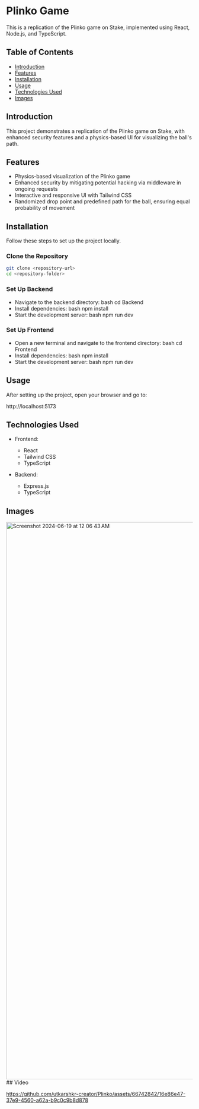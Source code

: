 # Plinko Game

This is a replication of the Plinko game on Stake, implemented using React, Node.js, and TypeScript.

## Table of Contents
- [Introduction](#introduction)
- [Features](#features)
- [Installation](#installation)
- [Usage](#usage)
- [Technologies Used](#technologies-used)
- [Images](#images)

## Introduction
This project demonstrates a replication of the Plinko game on Stake, with enhanced security features and a physics-based UI for visualizing the ball's path.

## Features
- Physics-based visualization of the Plinko game
- Enhanced security by mitigating potential hacking via middleware in ongoing requests
- Interactive and responsive UI with Tailwind CSS
- Randomized drop point and predefined path for the ball, ensuring equal probability of movement

## Installation
Follow these steps to set up the project locally.

### Clone the Repository
```bash
git clone <repository-url>
cd <repository-folder>
```
### Set Up Backend
- Navigate to the backend directory:
bash
cd Backend
- Install dependencies:
 bash
npm install
- Start the development server:
bash
npm run dev
### Set Up Frontend
- Open a new terminal and navigate to the frontend directory:
bash
cd Frontend
- Install dependencies:
 bash
npm install
- Start the development server:
 bash
npm run dev
## Usage
After setting up the project, open your browser and go to:

http://localhost:5173

## Technologies Used
- Frontend:
  - React
  - Tailwind CSS
  - TypeScript

- Backend:
  - Express.js
  - TypeScript
## Images
<img width="1504" alt="Screenshot 2024-06-19 at 12 06 43 AM" src="https://github.com/utkarshkr-creator/Plinko/assets/66742842/b763aca3-2a52-42b9-b28c-4d2606eb9411">
## Video

https://github.com/utkarshkr-creator/Plinko/assets/66742842/16e86e47-37e9-4560-a62a-b9c0c9b8d878


